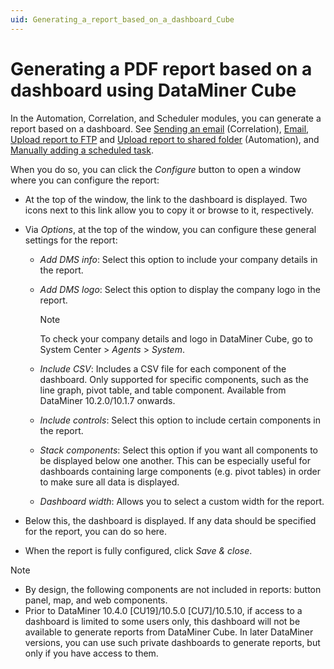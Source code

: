 ```yaml
---
uid: Generating_a_report_based_on_a_dashboard_Cube
---
```


# Generating a PDF report based on a dashboard using DataMiner Cube

In the Automation, Correlation, and Scheduler modules, you can generate a report based on a dashboard. See [Sending an email](xref:Sending_an_email) (Correlation), [Email](xref:Email), [Upload report to FTP](xref:Upload_report_to_FTP) and [Upload report to shared folder](xref:Upload_report_to_shared_folder) (Automation), and [Manually adding a scheduled task](xref:Manually_adding_a_scheduled_task).

When you do so, you can click the *Configure* button to open a window where you can configure the report:

- At the top of the window, the link to the dashboard is displayed. Two icons next to this link allow you to copy it or browse to it, respectively.

- Via *Options*, at the top of the window, you can configure these general settings for the report:

  - *Add DMS info*: Select this option to include your company details in the report.

  - *Add DMS logo*: Select this option to display the company logo in the report.

    > [!NOTE]
    > To check your company details and logo in DataMiner Cube, go to System Center \> *Agents* > *System*.

  - *Include CSV*: Includes a CSV file for each component of the dashboard. Only supported for specific components, such as the line graph, pivot table, and table component. Available from DataMiner 10.2.0/10.1.7 onwards.

  - *Include controls*: Select this option to include certain components in the report.

  - *Stack components*: Select this option if you want all components to be displayed below one another. This can be especially useful for dashboards containing large components (e.g. pivot tables) in order to make sure all data is displayed.

  - *Dashboard width*: Allows you to select a custom width for the report.

- Below this, the dashboard is displayed. If any data should be specified for the report, you can do so here.

- When the report is fully configured, click *Save & close*.

> [!NOTE]
>
> - By design, the following components are not included in reports: button panel, map, and web components.
> - Prior to DataMiner 10.4.0 [CU19]/10.5.0 [CU7]/10.5.10<!-- RN 43394+43570 -->, if access to a dashboard is limited to some users only, this dashboard will not be available to generate reports from DataMiner Cube. In later DataMiner versions, you can use such private dashboards to generate reports, but only if you have access to them.
